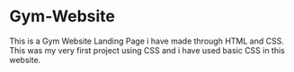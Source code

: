 # Gym-Website
This is a Gym Website Landing Page i have made through HTML and CSS. This was my very first project using CSS and i have used basic CSS in this website. 
